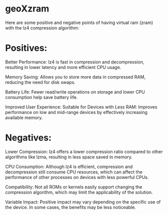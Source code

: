 # geoXzram
Here are some positive and negative points of having virtual ram (zram) with the lz4 compression algorithm:

# Positives:

Better Performance: lz4 is fast in compression and decompression, resulting in lower latency and more efficient CPU usage.

Memory Saving: Allows you to store more data in compressed RAM, reducing the need for disk swaps.

Battery Life: Fewer read/write operations on storage and lower CPU consumption help save battery life.

Improved User Experience: Suitable for Devices with Less RAM: Improves performance on low and mid-range devices by effectively increasing available memory.

# Negatives:

Lower Compression: lz4 offers a lower compression ratio compared to other algorithms like lzma, resulting in less space saved in memory.

CPU Consumption: Although lz4 is efficient, compression and decompression still consume CPU resources, which can affect the performance of other processes on devices with less powerful CPUs.

Compatibility: Not all ROMs or kernels easily support changing the compression algorithm, which may limit the applicability of the solution.

Variable Impact: Positive impact may vary depending on the specific use of the device. In some cases, the benefits may be less noticeable.
